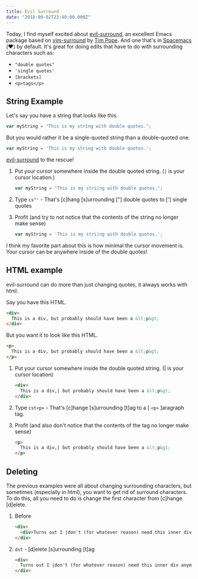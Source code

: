 ```yaml
---
title: Evil Surround
date: "2018-09-02T23:40:00.000Z"
---
```


Today, I find myself excited about [evil-surround], an excellent Emacs package
based on [vim-surround] by [Tim Pope]. And one that's in [Spacemacs] (❤️) by
default. It's great for doing edits that have to do with surrounding characters
such as:

-   `"double quotes"`
-   `'single quotes'`
-   `[brackets]`
-   `<p>tags</p>`

## String Example

Let's say you have a string that looks like this.

```js
var myString = "This is my string with double quotes.";
```

But you would rather it be a single-quoted string than a double-quoted one.

```js
var myString = 'This is my string with double quotes.';
```

[evil-surround] to the rescue!

1.  Put your cursor somewhere inside the double quoted string. (`|` is your
    cursor location.)

    ```js
    var myString = "This is my stri|ng with double quotes.";
    ```

1.  Type `cs"'` - That's [c]hang [s]urrounding ["] double quotes to ['] single
    quotes

1.  Profit (and try to not notice that the contents of the string no longer make
    sense)
    
    ```js
    var myString = 'This is my stri|ng with double quotes.';
    ```

I think my favorite part about this is how minimal the cursor movement is. Your
cursor can be anywhere inside of the double quotes!


## HTML example

evil-surround can do more than just changing quotes, it always works with html.

Say you have this HTML.

```html
<div>
  This is a div, but probably should have been a &lt;p&gt;
</div>
```


But you want it to look like this HTML.

```html
<p>
  This is a div, but probably should have been a &lt;p&gt;
</p>
```

1.  Put your cursor somewhere inside the double quoted string. (| is your cursor
    location)
    
    ```html
    <div>
      This is a div,| but probably should have been a &lt;p&gt;
    </div>
    ```

1.  Type `cst<p>` - That's [c]hange [s]urrounding [t]ag to a [ `<p>` ]aragraph
    tag.

3.  Profit (and also don't notice that the contents of the tag no longer make
    sense)
    
    ```html
    <p>
      This is a div,| but probably should have been a &lt;p&gt;
    </p>
    ```

## Deleting

The previous examples were all about changing surrounding characters, but
sometimes (especially in html), you want to get rid of surround characters. To
do this, all you need to do is change the first character from [c]hange
[d]elete.

1.  Before
    
    ```html
    <div>
      <div>Turns out I |don't (for whatever reason) need this inner div anymore.</div>
    </div>
    ```

2.  `dst` - [d]elete [s]urrounding [t]ag
    
    ```html
    <div>
      Turns out I |don't (for whatever reason) need this inner div anymore.
    </div>
    ```

[evil-surround]: https://github.com/emacs-evil/evil-surround
[vim-surround]: https://github.com/tpope/vim-surround
[Tim Pope]: https://github.com/tpope
[Spacemacs]: http://spacemacs.org/

